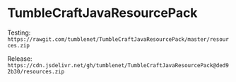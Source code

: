 # TumbleCraftJavaResourcePack

Testing: `https://rawgit.com/tumblenet/TumbleCraftJavaResourcePack/master/resources.zip`

Release: `https://cdn.jsdelivr.net/gh/tumblenet/TumbleCraftJavaResourcePack@ded92b30/resources.zip`
